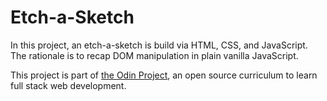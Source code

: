 # Etch-a-Sketch

In this project, an etch-a-sketch is build via HTML, CSS, and JavaScript. The 
rationale is to recap DOM manipulation in plain vanilla JavaScript. 

This project is part of [the Odin Project](https://www.theodinproject.com/lessons/etch-a-sketch-project),
an open source curriculum to learn full stack web development.
